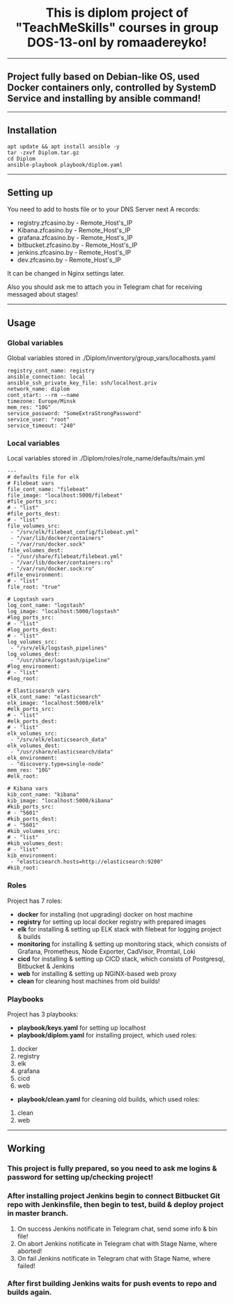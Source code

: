 <h1 align="center">This is diplom project of "TeachMeSkills" courses in group DOS-13-onl by romaadereyko!</h1>

---

## Project fully based on Debian-like OS, used Docker containers only, controlled by SystemD Service and installing by ansible command!

---

## Installation

```
apt update && apt install ansible -y
tar -zxvf Diplom.tar.gz
cd Diplom
ansible-playbook playbook/diplom.yaml
```

---

## Setting up

You need to add to hosts file or to your DNS Server next A records:
+ registry.zfcasino.by - Remote_Host's_IP
+ Kibana.zfcasino.by - Remote_Host's_IP
+ grafana.zfcasino.by - Remote_Host's_IP
+ bitbucket.zfcasino.by - Remote_Host's_IP
+ jenkins.zfcasino.by - Remote_Host's_IP
+ dev.zfcasino.by - Remote_Host's_IP

It can be changed in Nginx settings later.

Also you should ask me to attach you in Telegram chat for receiving messaged about stages!

---

## Usage

### Global variables

Global variables stored in ./Diplom/inventory/group_vars/localhosts.yaml

```
registry_cont_name: registry
ansible_connection: local
ansible_ssh_private_key_file: ssh/localhost.priv
network_name: diplom
cont_start: --rm --name
timezone: Europe/Minsk
mem_res: "10G"
service_password: "SomeExtraStrongPassword"
service_user: "root"
service_timeout: "240"
```

### Local variables

Local variables stored in ./Diplom/roles/role_name/defaults/main.yml

```
---
# defaults file for elk
# Filebeat vars
file_cont_name: "filebeat"
file_image: "localhost:5000/filebeat"
#file_ports_src:
# - "list"
#file_ports_dest:
# - "list"
file_volumes_src:
 - "/srv/elk/filebeat_config/filebeat.yml"
 - "/var/lib/docker/containers"
 - "/var/run/docker.sock"
file_volumes_dest:
 - "/usr/share/filebeat/filebeat.yml"
 - "/var/lib/docker/containers:ro"
 - "/var/run/docker.sock:ro"
#file_environment:
# - "list"
file_root: "true"

# Logstash vars
log_cont_name: "logstash"
log_image: "localhost:5000/logstash"
#log_ports_src:
# - "list"
#log_ports_dest:
# - "list"
log_volumes_src:
 - "/srv/elk/logstash_pipelines"
log_volumes_dest:
 - "/usr/share/logstash/pipeline"
#log_environment:
# - "list"
#log_root:

# Elasticsearch vars
elk_cont_name: "elasticsearch"
elk_image: "localhost:5000/elk"
#elk_ports_src:
# - "list"
#elk_ports_dest:
# - "list"
elk_volumes_src:
 - "/srv/elk/elasticsearch_data"
elk_volumes_dest:
 - "/usr/share/elasticsearch/data"
elk_environment:
 - "discovery.type=single-node"
mem_res: "10G"
#elk_root:

# Kibana vars
kib_cont_name: "kibana"
kib_image: "localhost:5000/kibana"
#kib_ports_src:
# - "5601"
#kib_ports_dest:
# - "5601"
#kib_volumes_src:
# - "list"
#kib_volumes_dest:
# - "list"
kib_environment:
 - "elasticsearch.hosts=http://elasticsearch:9200"
#kib_root:
```

### Roles

Project has 7 roles:
+ **docker** for installing (not upgrading) docker on host machine
+ **registry** for setting up local docker registry with prepared images
+ **elk** for installing & setting up ELK stack with filebeat for logging project & builds
+ **monitoring** for installing & setting up monitoring stack, which consists of Grafana, Prometheus, Node Exporter, CadVisor, Promtail, Loki
+ **cicd** for installing & setting up CICD stack, which consists of Postgresql, Bitbucket & Jenkins
+ **web** for installing & setting up NGINX-based web proxy
+ **clean** for cleaning host machines from old builds!

### Playbooks

Project has 3 playbooks:
+ **playbook/keys.yaml** for setting up localhost
+ **playbook/diplom.yaml** for installing project, which used roles:
1. docker
2. registry
3. elk
4. grafana
5. cicd
6. web
+ **playbook/clean.yaml** for cleaning old builds, which used roles:
1. clean
2. web

---

## Working

### This project is fully prepared, so you need to ask me logins & password for setting up/checking project!
### After installing project Jenkins begin to connect Bitbucket Git repo with Jenkinsfile, then begin to test, build & deploy project in master branch.
1. On success Jenkins notificate in Telegram chat, send some info & bin file!
2. On abort Jenkins notificate in Telegram chat with Stage Name, where aborted!
3. On fail Jenkins notificate in Telegram chat with Stage Name, where failed!
### After first building Jenkins waits for push events to repo and builds again.
